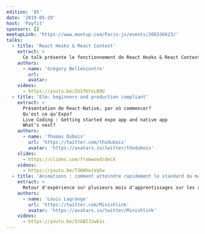 ```yaml
---
edition: '85'
date: '2019-05-29'
host: 'Payfit'
sponsors: []
meetupLink: 'https://www.meetup.com/Paris-js/events/260336623/'
talks:
  - title: 'React Hooks & React Context'
    extract: >
      Ce talk présente le fonctionnement de React Hooks & React Context : quels sont leurs apports et comment en tirer parti dans la mise en place d'un state global, afin de se passer de solutions externes comme Redux.
    authors:
      - name: 'Grégory Bellencontre'
        url:
        avatar:
    videos:
      - https://youtu.be/ZU1fbYvLB9U
  - title: 'Elm: beginners and production compliant'
    extract: >
      Présentation de React-Native, par où commencer?
      Qu'est ce qu'Expo?
      Live Coding : Getting started expo app and native app
      What's next?
    authors:
      - name: 'Thomas Dubois'
        url: 'https://twitter.com/thodubois'
        avatar: 'https://avatars.io/twitter/thodubois'
    slides:
      - https://slides.com/fromwood/deck
    videos:
      - https://youtu.be/T36WVwiVqhw
  - title: 'Animations : comment atteindre rapidement le standard du marché, et au delà'
    extract: >
      Retour d'expérience sur plusieurs mois d'apprentissages sur les animations en React Native. Quelles sont les clés pour proposer une expérience fluide et cohérente ? Comment fait-on cela techniquement de la plus rapide façon ? Nous allons partir d'animations simples et peu visibles, mais qui, quand elles ne sont pas présentes, font taches. Et nous finirons par des animations plus complexes et "wahou" !
    authors:
      - name: 'Louis Lagrange'
        url: 'https://twitter.com/Minishlink'
        avatar: 'https://avatars.io/twitter/Minishlink'
    videos:
      - https://youtu.be/StGBIJzwEis
---
```

